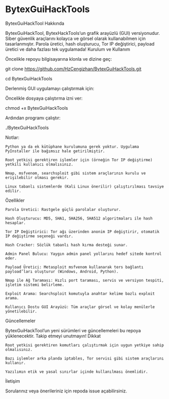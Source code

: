 # BytexGuiHackTools


BytexGuiHackTool
Hakkında

BytexGuiHackTool, BytexHackTools’un grafik arayüzlü (GUI) versiyonudur. Siber güvenlik araçlarını kolayca ve görsel olarak kullanabilmen için tasarlanmıştır. Parola üretici, hash oluşturucu, Tor IP değiştirici, payload üretici ve daha fazlası tek uygulamada!
Kurulum ve Kullanım

Öncelikle repoyu bilgisayarına klonla ve dizine geç:

git clone https://github.com/HzCengizhan/BytexGuiHackTools.git

cd BytexGuiHackTools

Derlenmiş GUI uygulamayı çalıştırmak için:

Öncelikle dosyaya çalıştırma izni ver:

chmod +x BytexGuiHackTools

Ardından programı çalıştır:

./BytexGuiHackTools

Notlar:

    Python ya da ek kütüphane kurulumuna gerek yoktur. Uygulama PyInstaller ile bağımsız hale getirilmiştir.

    Root yetkisi gerektiren işlemler için (örneğin Tor IP değiştirme) yetkili kullanıcı olmalısınız.

    Nmap, msfvenom, searchsploit gibi sistem araçlarının kurulu ve erişilebilir olması gerekir.

    Linux tabanlı sistemlerde (Kali Linux önerilir) çalıştırılması tavsiye edilir.

Özellikler

    Parola Üretici: Rastgele güçlü parolalar oluşturur.

    Hash Oluşturucu: MD5, SHA1, SHA256, SHA512 algoritmaları ile hash hesaplar.

    Tor IP Değiştirici: Tor ağı üzerinden anonim IP değiştirir, otomatik IP değiştirme seçeneği vardır.

    Hash Cracker: Sözlük tabanlı hash kırma desteği sunar.

    Admin Panel Bulucu: Yaygın admin panel yollarını hedef sitede kontrol eder.

    Payload Üretici: Metasploit msfvenom kullanarak ters bağlantı payload’ları oluşturur (Windows, Android, Python).

    Nmap ile Ağ Taraması: Hızlı port taraması, servis ve versiyon tespiti, işletim sistemi belirleme.

    Exploit Arama: Searchsploit komutuyla anahtar kelime bazlı exploit arama.

    Kullanıcı Dostu GUI Arayüzü: Tüm araçlar görsel ve kolay menülerle yönetilebilir.

Güncellemeler

BytexGuiHackTool’un yeni sürümleri ve güncellemeleri bu repoya yüklenecektir. Takip etmeyi unutmayın!
Dikkat

    Root yetkisi gerektiren komutları çalıştırmak için uygun yetkiye sahip olmalısınız.

    Bazı işlemler arka planda iptables, Tor servisi gibi sistem araçlarını kullanır.

    Yazılımın etik ve yasal sınırlar içinde kullanılması önemlidir.

İletişim

Sorularınız veya önerileriniz için repoda issue açabilirsiniz.
